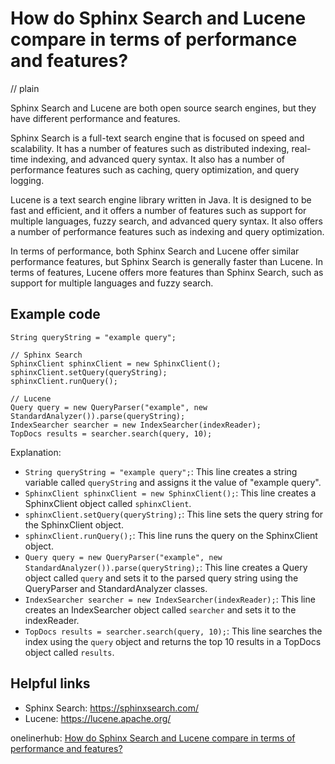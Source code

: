 # How do Sphinx Search and Lucene compare in terms of performance and features?
// plain

Sphinx Search and Lucene are both open source search engines, but they have different performance and features.

Sphinx Search is a full-text search engine that is focused on speed and scalability. It has a number of features such as distributed indexing, real-time indexing, and advanced query syntax. It also has a number of performance features such as caching, query optimization, and query logging.

Lucene is a text search engine library written in Java. It is designed to be fast and efficient, and it offers a number of features such as support for multiple languages, fuzzy search, and advanced query syntax. It also offers a number of performance features such as indexing and query optimization.

In terms of performance, both Sphinx Search and Lucene offer similar performance features, but Sphinx Search is generally faster than Lucene. In terms of features, Lucene offers more features than Sphinx Search, such as support for multiple languages and fuzzy search.

## Example code

```
String queryString = "example query";

// Sphinx Search
SphinxClient sphinxClient = new SphinxClient();
sphinxClient.setQuery(queryString);
sphinxClient.runQuery();

// Lucene
Query query = new QueryParser("example", new StandardAnalyzer()).parse(queryString);
IndexSearcher searcher = new IndexSearcher(indexReader);
TopDocs results = searcher.search(query, 10);
```

Explanation:
- `String queryString = "example query";`: This line creates a string variable called `queryString` and assigns it the value of "example query".
- `SphinxClient sphinxClient = new SphinxClient();`: This line creates a SphinxClient object called `sphinxClient`.
- `sphinxClient.setQuery(queryString);`: This line sets the query string for the SphinxClient object.
- `sphinxClient.runQuery();`: This line runs the query on the SphinxClient object.
- `Query query = new QueryParser("example", new StandardAnalyzer()).parse(queryString);`: This line creates a Query object called `query` and sets it to the parsed query string using the QueryParser and StandardAnalyzer classes.
- `IndexSearcher searcher = new IndexSearcher(indexReader);`: This line creates an IndexSearcher object called `searcher` and sets it to the indexReader.
- `TopDocs results = searcher.search(query, 10);`: This line searches the index using the `query` object and returns the top 10 results in a TopDocs object called `results`.

## Helpful links
- Sphinx Search: https://sphinxsearch.com/
- Lucene: https://lucene.apache.org/

onelinerhub: [How do Sphinx Search and Lucene compare in terms of performance and features?](https://onelinerhub.com/sphinxsearch/how-do-sphinx-search-and-lucene-compare-in-terms-of-performance-and-features)